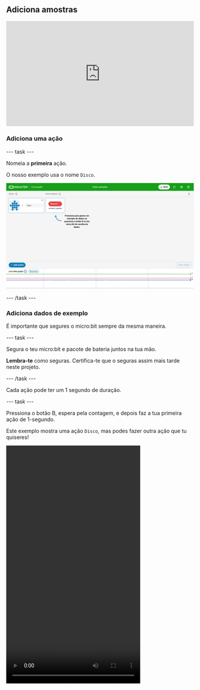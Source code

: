 ## Adiciona amostras

<html>
  <div style="position: relative; overflow: hidden; padding-top: 56.25%;">
    <iframe style="position: absolute; top: 0; left: 0; right: 0; width: 100%; height: 100%; border: none;" src="https://www.youtube.com/embed/wCOEoAI2X28?rel=0&cc_load_policy=1" allowfullscreen allow="accelerometer; autoplay; clipboard-write; encrypted-media; gyroscope; picture-in-picture; web-share"></iframe>
  </div>
</html>

### Adiciona uma ação

\--- task ---

Nomeia a **primeira** ação.

O nosso exemplo usa o nome `Disco`.

![Captura de tela que mostra o nome de uma ação](images/action.png)

\--- /task ---

### Adiciona dados de exemplo

É importante que segures o micro:bit sempre da mesma maneira.

\--- task ---

Segura o teu micro:bit e pacote de bateria juntos na tua mão.

**Lembra-te** como seguras. Certifica-te que o seguras assim mais tarde neste projeto.

\--- /task ---

Cada ação pode ter um 1 segundo de duração.

\--- task ---

Pressiona o botão B, espera pela contagem, e depois faz a tua primeira ação de 1-segundo.

Este exemplo mostra uma ação `Disco`, mas podes fazer outra ação que tu quiseres!

<video width="360" height="640" controls>
  <source src="images/disco.mp4" type="video/mp4" alt="A video of young person recording samples of a dance move">
  
O teu navegador não suporta a tag do vídeo.
</video>

\--- /task ---

\--- task ---

Adiciona mais exemplos da tua primeira ação, até teres pelo menos **10 exemplos**.

![Captura de ecrã que mostra 10 exemplos de uma ação](images/disco10.png)

\--- /task ---

### Adiciona uma segunda ação

\--- task ---

Clica no botão azul **+ Adicionar ação**.

Renomeia a **segunda** ação.

O nosso exemplo usa o nome `Floss`.

\--- /task ---

\--- task ---

Adiciona exemplos da tua segunda ação, até teres pelo menos **10 exemplos**.

Este exemplo mostra a ação `Floss`, mas podes fazer outra ação que tu quiseres!

<video width="360" height="640" controls>
  <source src="images/floss.mp4" type="video/mp4" alt="A video of young person recording samples of a dance move">
  
O teu navegador não suporta a tag do vídeo.
</video>

\--- /task ---
